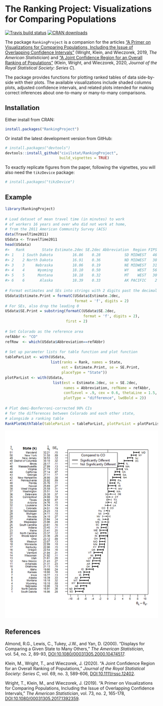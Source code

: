 
<!-- README.md is generated from README.Rmd. Please edit that file -->

# The Ranking Project: Visualizations for Comparing Populations

<!-- badges: start -->

[![Travis build
status](https://travis-ci.com/civilstat/RankingProject.svg?branch=master)](https://travis-ci.com/civilstat/RankingProject)
[![CRAN
downloads](https://cranlogs.r-pkg.org/badges/RankingProject)](https://cran.r-project.org/package=RankingProject)
<!-- badges: end -->

The package `RankingProject` is a companion for the articles [“A Primer
on Visualizations for Comparing Populations, Including the Issue of
Overlapping Confidence
Intervals”](https://doi.org/10.1080/00031305.2017.1392359) (Wright,
Klein, and Wieczorek, 2019, *The American Statistician*) and [“A Joint
Confidence Region for an Overall Ranking of
Populations”](https://doi.org/10.1111/rssc.12402) (Klein, Wright, and
Wieczorek, 2020, *Journal of the Royal Statistical Society: Series C*).

The package provides functions for plotting ranked tables of data
side-by-side with their plots. The available visualizations include
shaded columns plots, adjusted confidence intervals, and related plots
intended for making correct inferences about one-to-many or many-to-many
comparisons.

## Installation

Either install from CRAN:

``` r
install.packages("RankingProject")
```

Or install the latest development version from GitHub:

``` r
# install.packages("devtools")
devtools::install_github("civilstat/RankingProject",
                         build_vignettes = TRUE)
```

To exactly replicate figures from the paper, following the vignettes,
you will also need the `tikzDevice` package:

``` r
# install.packages("tikzDevice")
```

## Example

``` r
library(RankingProject)

# Load dataset of mean travel time (in minutes) to work
# of workers 16 years and over who did not work at home,
# from the 2011 American Community Survey (ACS)
data(TravelTime2011)
USdata <- TravelTime2011
head(USdata)
#>   Rank        State Estimate.2dec SE.2dec Abbreviation  Region FIPS
#> 1    1 South Dakota         16.86    0.28           SD MIDWEST   46
#> 2    2 North Dakota         16.91    0.36           ND MIDWEST   38
#> 3    3     Nebraska         18.06    0.19           NE MIDWEST   31
#> 4    4      Wyoming         18.10    0.50           WY    WEST   56
#> 5    5      Montana         18.18    0.32           MT    WEST   30
#> 6    6       Alaska         18.39    0.33           AK PACIFIC    2

# Format estimates and SEs into strings with 2 digits past the decimal
USdata$Estimate.Print = formatC(USdata$Estimate.2dec,
                                format = 'f', digits = 2)
# For SEs, also drop the leading 0
USdata$SE.Print = substring(formatC(USdata$SE.2dec,
                                    format = 'f', digits = 2),
                            first = 2)

# Set Colorado as the reference area
refAbbr <- "CO"
refRow  <- which(USdata$Abbreviation==refAbbr)

# Set up parameter lists for table function and plot function
tableParList <- with(USdata,
                     list(ranks = Rank, names = State,
                          est = Estimate.Print, se = SE.Print,
                          placeType = "State"))
plotParList <- with(USdata,
                      list(est = Estimate.2dec, se = SE.2dec,
                           names = Abbreviation, refName = refAbbr,
                           confLevel = .9, cex = 0.6, thetaLine = 1.5,
                           plotType = "difference", lwdBold = 2))

# Plot demi-Bonferroni-corrected 90% CIs
# for the differences between Colorado and each other state,
# alongside a ranking table
RankPlotWithTable(tableParList = tableParList, plotParList = plotParList)
```

![](README-unnamed-chunk-5-1.png)<!-- -->

## References

Almond, R.G., Lewis, C., Tukey, J.W., and Yan, D. (2000). “Displays for
Comparing a Given State to Many Others,” *The American Statistician*,
vol. 54, no. 2, 89-93, <DOI:10.1080/00031305.2000.10474517>.

Klein, M., Wright, T., and Wieczorek, J. (2020). “A Joint Confidence
Region for an Overall Ranking of Populations,” *Journal of the Royal
Statistical Society: Series C*, vol. 69, no. 3, 589-606,
<DOI:10.1111/rssc.12402>.

Wright, T., Klein, M., and Wieczorek, J. (2019). “A Primer on
Visualizations for Comparing Populations, Including the Issue of
Overlapping Confidence Intervals,” *The American Statistician*, vol. 73,
no. 2, 165-178, <DOI:10.1080/00031305.2017.1392359>.
